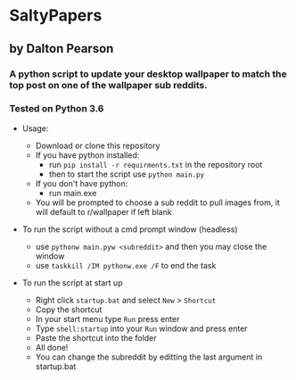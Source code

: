# SaltyPapers 
## by Dalton Pearson
### A python script to update your desktop wallpaper to match the top post on one of the wallpaper sub reddits.
### Tested on Python 3.6

- Usage:
    - Download or clone this repository
    - If you have python installed:
        - run ```pip install -r requirments.txt``` in the repository root
        - then to start the script use ```python main.py```
    - If you don't have python:
        - run main.exe
    - You will be prompted to choose a sub reddit to pull images from, it will default to r/wallpaper if left blank

- To run the script without a cmd prompt window (headless)
    - use ```pythonw main.pyw <subreddit>``` and then you may close the window
    - use ```taskkill /IM pythonw.exe /F``` to end the task

- To run the script at start up
    - Right click ```startup.bat``` and select ```New```  > ```Shortcut```
    - Copy the shortcut
    - In your start menu type ```Run``` press enter
    - Type ```shell:startup``` into your ```Run``` window and press enter
    - Paste the shortcut into the folder
    - All done!
    - You can change the subreddit by editting the last argument in startup.bat
